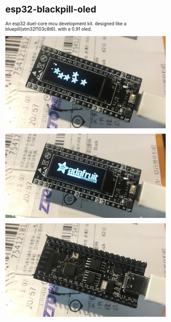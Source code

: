 # esp32-blackpill-oled
 An esp32 duel-core mcu development kit. designed like a bluepill(stm32f103c8t6). with a 0.91 oled.

![info page](https://github.com/Eddddddddy/esp32-blackpill-oled/blob/master/images/IMG_3454.jpg)

![info page](https://github.com/Eddddddddy/esp32-blackpill-oled/blob/master/images/IMG_3455.jpg)

![info page](https://github.com/Eddddddddy/esp32-blackpill-oled/blob/master/images/IMG_3456.jpg)
